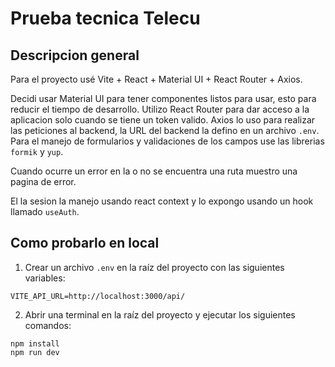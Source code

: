 # Prueba tecnica Telecu

## Descripcion general

Para el proyecto usé Vite + React + Material UI + React Router + Axios.

Decidi usar Material UI para tener componentes listos para usar, esto para reducir el tiempo de desarrollo.
Utilizo React Router para dar acceso a la aplicacion solo cuando se tiene un token valido.
Axios lo uso para realizar las peticiones al backend, la URL del backend la defino en un archivo `.env`.
Para el manejo de formularios y validaciones de los campos use las librerias `formik` y `yup`.

Cuando ocurre un error en la o no se encuentra una ruta muestro una pagina de error.

El la sesion la manejo usando react context y lo expongo usando un hook llamado `useAuth`.

## Como probarlo en local
1. Crear un archivo `.env` en la raíz del proyecto con las siguientes variables:
```shell
VITE_API_URL=http://localhost:3000/api/
```
2. Abrir una terminal en la raíz del proyecto y ejecutar los siguientes comandos:
```shell
npm install
npm run dev
```


